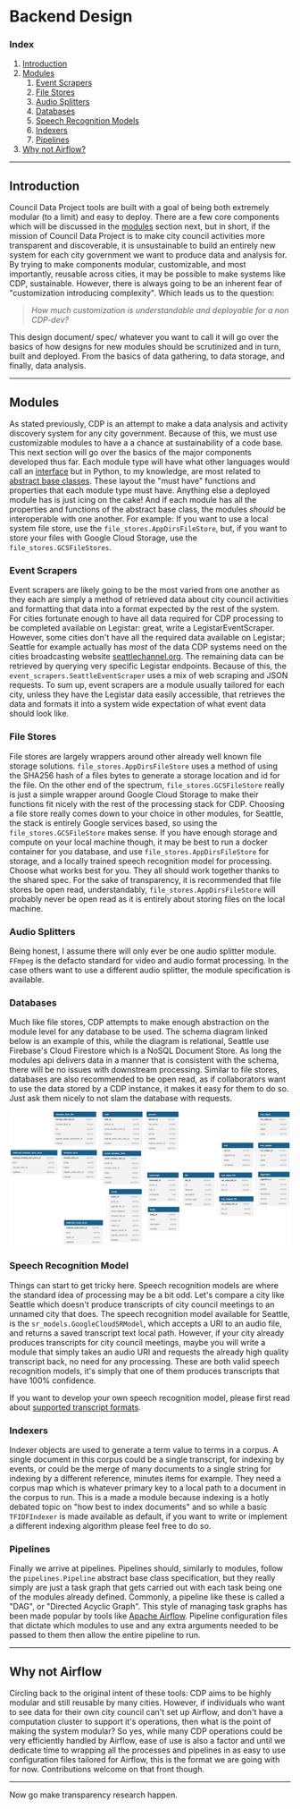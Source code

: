# Backend Design
### Index
1. [Introduction](#introduction)
2. [Modules](#modules)
    1. [Event Scrapers](#event-scrapers)
    2. [File Stores](#file-stores)
    3. [Audio Splitters](#audio-splitters)
    4. [Databases](#databases)
    5. [Speech Recognition Models](#speech-recognition-models)
    6. [Indexers](#indexers)
    7. [Pipelines](#pipelines)
3. [Why not Airflow?](#why-not-airflow)

---
## Introduction
Council Data Project tools are built with a goal of being both extremely modular (to a limit) and easy to deploy.
There are a few core components which will be discussed in the [modules](#modules) section next, but in short, if the
mission of Council Data Project is to make city council activities more transparent and discoverable, it is
unsustainable to build an entirely new system for each city government we want to produce data and analysis for. By
trying to make components modular, customizable, and most importantly, reusable across cities, it may be possible to
make systems like CDP, sustainable. However, there is always going to be an inherent fear of "customization introducing
complexity". Which leads us to the question:

> *How much customization is understandable and deployable for a non CDP-dev?*

This design document/ spec/ whatever you want to call it will go over the basics of how designs for new modules should
be scrutinized and in turn, built and deployed. From the basics of data gathering, to data storage, and finally,
data analysis.

---
## Modules
As stated previously, CDP is an attempt to make a data analysis and activity discovery system for any city government.
Because of this, we must use customizable modules to have a a chance at sustainability of a code base. This next
section will go over the basics of the major components developed thus far. Each module type will have what other
languages would call an [interface](https://www.w3schools.com/java/java_interface.asp) but in Python, to my knowledge,
are most related to [abstract base classes](https://docs.python.org/3/library/abc.html). These layout the "must have"
functions and properties that each module type must have. Anything else a deployed module has is just icing on the cake!
And if each module has all the properties and functions of the abstract base class, the modules *should* be
interoperable with one another. For example: If you want to use a local system file store, use the
`file_stores.AppDirsFileStore`, but, if you want to store your files with Google Cloud Storage, use the
`file_stores.GCSFileStores`.

### Event Scrapers
Event scrapers are likely going to be the most varied from one another as they each are simply a method of retrieved
data about city council activities and formatting that data into a format expected by the rest of the system. For cities
fortunate enough to have all data required for CDP processing to be completed available on Legistar: great, write a
LegistarEventScraper. However, some cities don't have all the required data available on Legistar; Seattle for example
actually has *most* of the data CDP systems need on the cities broadcasting website
[seattlechannel.org](http://www.seattlechannel.org). The remaining data can be retrieved by querying very specific
Legistar endpoints. Because of this, the `event_scrapers.SeattleEventScraper` uses a mix of web scraping and JSON
requests. To sum up, event scrapers are a module usually tailored for each city, unless they have the Legistar data
easily accessible, that retrieves the data and formats it into a system wide expectation of what event data should look
like.

### File Stores
File stores are largely wrappers around other already well known file storage solutions. `file_stores.AppDirsFileStore`
uses a method of using the SHA256 hash of a files bytes to generate a storage location and id for the file.
On the other end of the spectrum, `file_stores.GCSFileStore` really is just a simple wrapper around Google Cloud
Storage to make their functions fit nicely with the rest of the processing stack for CDP. Choosing a file store really
comes down to your choice in other modules, for Seattle, the stack is entirely Google services based, so using the
`file_stores.GCSFileStore` makes sense. If you have enough storage and compute on your local machine though, it may be
best to run a docker container for you database, and use `file_stores.AppDirsFileStore` for storage, and a locally
trained speech recognition model for processing. Choose what works best for you. They all should work together thanks
to the shared spec. For the sake of transparency, it is recommended that file stores be open read, understandably,
`file_stores.AppDirsFileStore` will probably never be open read as it is entirely about storing files on the local
machine.

### Audio Splitters
Being honest, I assume there will only ever be one audio splitter module. `FFmpeg` is the defacto standard for video and
audio format processing. In the case others want to use a different audio splitter, the module specification is
available.

### Databases
Much like file stores, CDP attempts to make enough abstraction on the module level for any database to be used. The
schema diagram linked below is an example of this, while the diagram is relational, Seattle use Firebase's Cloud
Firestore which is a NoSQL Document Store. As long the modules api delivers data in a manner that is consistent with the
schema, there will be no issues with downstream processing. Similar to file stores, databases are also recommended to be
open read, as if collaborators want to use the data stored by a CDP instance, it makes it easy for them to do so. Just
ask them nicely to not slam the database with requests.

![Database Schema Diagram](resources/database_diagram.png)

### Speech Recognition Model
Things can start to get tricky here. Speech recognition models are where the standard idea of processing may be a bit
odd. Let's compare a city like Seattle which doesn't produce transcripts of city council meetings to an unnamed city
that does. The speech recognition model available for Seattle, is the `sr_models.GoogleCloudSRModel`, which accepts
a URI to an audio file, and returns a saved transcript text local path. However, if your city already produces
transcripts for city council meetings, maybe you will write a module that simply takes an audio URI and requests the
already high quality transcript back, no need for any processing. These are both valid speech recognition models, it's
simply that one of them produces transcripts that have 100% confidence.

If you want to develop your own speech recognition model, please first read about
[supported transcript formats](transcript_formats.html).

### Indexers
Indexer objects are used to generate a term value to terms in a corpus. A single document in this corpus could be a
single transcript, for indexing by events, or could be the merge of many documents to a single string for indexing by
a different reference, minutes items for example. They need a corpus map which is whatever primary key to a local path
to a document in the corpus to run. This is a made a module because indexing is a hotly debated topic on "how best to
index documents" and so while a basic `TFIDFIndexer` is made available as default, if you want to write or implement a
different indexing algorithm please feel free to do so.

### Pipelines
Finally we arrive at pipelines. Pipelines should, similarly to modules, follow the `pipelines.Pipeline` abstract base
class specification, but they really simply are just a task graph that gets carried out with each task being one of the
modules already defined. Commonly, a pipeline like these is called a "DAG", or "Directed Acyclic Graph". This style of
managing task graphs has been made popular by tools like [Apache Airflow](https://github.com/apache/airflow). Pipeline
configuration files that dictate which modules to use and any extra arguments needed to be passed to them then allow the
entire pipeline to run.

---
## Why not Airflow
Circling back to the original intent of these tools: CDP aims to be highly modular and still reusable by many cities.
However, if individuals who want to see data for their own city council can't set up Airflow, and don't have a
computation cluster to support it's operations, then what is the point of making the system modular? So yes, while many
CDP operations could be very efficiently handled by Airflow, ease of use is also a factor and until we dedicate time to
wrapping all the processes and pipelines in as easy to use configuration files tailored for Airflow, this is the format
we are going with for now. Contributions welcome on that front though.

---
Now go make transparency research happen.
